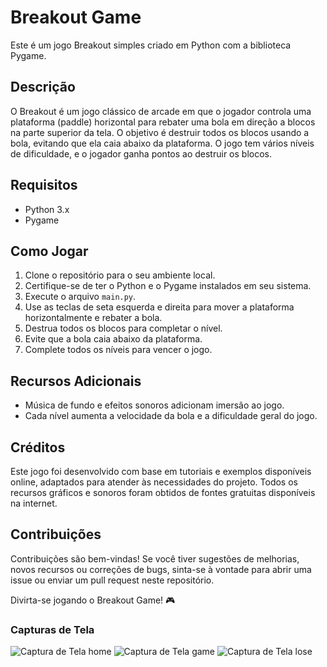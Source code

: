 # Breakout Game

Este é um jogo Breakout simples criado em Python com a biblioteca Pygame.

## Descrição

O Breakout é um jogo clássico de arcade em que o jogador controla uma plataforma (paddle) horizontal para rebater uma bola em direção a blocos na parte superior da tela. O objetivo é destruir todos os blocos usando a bola, evitando que ela caia abaixo da plataforma. O jogo tem vários níveis de dificuldade, e o jogador ganha pontos ao destruir os blocos.

## Requisitos

- Python 3.x
- Pygame

## Como Jogar

1. Clone o repositório para o seu ambiente local.
2. Certifique-se de ter o Python e o Pygame instalados em seu sistema.
3. Execute o arquivo `main.py`.
4. Use as teclas de seta esquerda e direita para mover a plataforma horizontalmente e rebater a bola.
5. Destrua todos os blocos para completar o nível.
6. Evite que a bola caia abaixo da plataforma.
7. Complete todos os níveis para vencer o jogo.

## Recursos Adicionais

- Música de fundo e efeitos sonoros adicionam imersão ao jogo.
- Cada nível aumenta a velocidade da bola e a dificuldade geral do jogo.

## Créditos

Este jogo foi desenvolvido com base em tutoriais e exemplos disponíveis online, adaptados para atender às necessidades do projeto. Todos os recursos gráficos e sonoros foram obtidos de fontes gratuitas disponíveis na internet.

## Contribuições

Contribuições são bem-vindas! Se você tiver sugestões de melhorias, novos recursos ou correções de bugs, sinta-se à vontade para abrir uma issue ou enviar um pull request neste repositório.

Divirta-se jogando o Breakout Game! 🎮

### Capturas de Tela

![Captura de Tela home](print_tela/home.png)
![Captura de Tela game](print_tela/game.png)
![Captura de Tela lose](print_tela/lose.png)

